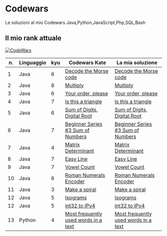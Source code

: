 # Codewars
Le soluzioni al mio Codewars
Java,Python,JavaScript,Php,SQL,Bash

## Il mio rank attuale
[![CodeWars](https://www.codewars.com/users/Ficcadenti/badges/large)](https://www.codewars.com/users/Ficcadenti) 

| n. | Linguaggio | kyu | Codewars Kate | La mia soluzione |
| --- | --- | --- | --- | --- |
| 1 | Java | 6 | [Decode the Morse code](https://www.codewars.com/kata/54b724efac3d5402db00065e) | [Decode the Morse code](https://github.com/Ficcadenti/Codewars/blob/master/Java/Decode%20the%20Morse%20code/src/it/raffo/codewars/MorseCodeDecoder.java) |
| 2 | Java | 8 | [Multiply](https://www.codewars.com/kata/50654ddff44f800200000004) | [Multiply](https://github.com/Ficcadenti/Codewars/blob/master/Java/Multiply/src/it/raffo/codewars/Multiply.java) |
| 3 | Java | 6 | [Your order, please](https://www.codewars.com/kata/55c45be3b2079eccff00010f) | [Your order, please](https://github.com/Ficcadenti/Codewars/blob/master/Java/Your%20order%2C%20please/src/it/raffo/codewars/YourOrderPlease.java) |
| 4 | Java | 7 | [Is this a triangle](https://www.codewars.com/kata/56606694ec01347ce800001b) | [Is this a triangle](https://github.com/Ficcadenti/Codewars/blob/master/Java/Is%20this%20a%20triangle/src/it/raffo/codewars/TriangleTester.java) |
| 5 | Java | 6 | [Sum of Digits, Digital Root](https://www.codewars.com/kata/541c8630095125aba6000c00) | [Sum of Digits, Digital Root](https://github.com/Ficcadenti/Codewars/blob/master/Java/Sum%20of%20Digits%2C%20Digital%20Root/src/it/raffo/codewars/DRoot.java) |
| 6 | Java | 7 | [Beginner Series #3 Sum of Numbers](https://www.codewars.com/kata/55f2b110f61eb01779000053) | [Beginner Series #3 Sum of Numbers](https://github.com/Ficcadenti/Codewars/blob/master/Java/Beginner%20Series%20%233%20Sum%20of%20Numbers/src/it/raffo/codewars/Sum.java) |
| 7 | Java | 4 | [Matrix Determinant](https://www.codewars.com/kata/52a382ee44408cea2500074c) | [Matrix Determinant](https://github.com/Ficcadenti/Codewars/blob/master/Java/Matrix%20Determinant/src/it/raffo/codewars/Matrix.java) |
| 8 | Java | 7 | [Easy Line](https://www.codewars.com/kata/56e7d40129035aed6c000632) | [Easy Line](https://github.com/Ficcadenti/Codewars/blob/master/Java/Easy%20Line/src/it/raffo/codewars/Easyline.java) |
| 9 | Java | 7 | [Vowel Count](https://www.codewars.com/kata/54ff3102c1bad923760001f3) | [Vowel Count](https://github.com/Ficcadenti/Codewars/blob/master/Java/Vowel%20Count/src/it/raffo/codewars/Vowels.java) |
| 10 | Java | 6 | [Roman Numerals Encoder](https://www.codewars.com/kata/51b62bf6a9c58071c600001b) | [Roman Numerals Encoder](https://github.com/Ficcadenti/Codewars/blob/master/Java/Roman%20Numerals%20Encoder/src/it/raffo/codewars/RomanNumeralsEncoder.java) |
| 11 | Java | 3 | [Make a spiral](https://www.codewars.com/kata/534e01fbbb17187c7e0000c6) | [Make a spiral](https://github.com/Ficcadenti/Codewars/blob/master/Java/Make%20a%20spiral/src/it/raffo/codewars/Spiralizor.java) |
| 12 | Java | 5 | [Isograms](https://www.codewars.com/kata/54ba84be607a92aa900000f1) | [Isograms](https://github.com/Ficcadenti/Codewars/blob/master/Java/Isograms/src/it/raffo/codewar/isogram.java) |
| 12 | Java | 5 | [int32 to IPv4](https://www.codewars.com/kata/52e88b39ffb6ac53a400022e) | [int32 to IPv4](https://github.com/Ficcadenti/Codewars/blob/master/Java/int32%20to%20IPv4/src/it/raffo/codewars/Kata.java) |
| 13 | Python | 4 | [Most frequently used words in a text](https://www.codewars.com/kata/51e056fe544cf36c410000fb) | [Most frequently used words in a text](https://github.com/Ficcadenti/Codewars/blob/master/Python/Most%20frequently%20used%20words%20in%20a%20text/it/raffo/codewars/kata.py) |